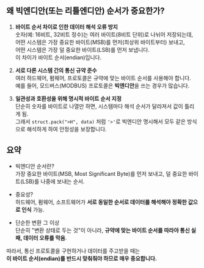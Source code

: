
## 왜 빅엔디안(또는 리틀엔디안) 순서가 중요한가?

1. **바이트 순서 차이로 인한 데이터 해석 오류 방지**  
    숫자(예: 16비트, 32비트 정수)는 여러 바이트(8비트 단위)로 나뉘어 저장되는데,  
    어떤 시스템은 가장 중요한 바이트(MSB)를 먼저(최상위 바이트부터) 보내고,  
    어떤 시스템은 가장 덜 중요한 바이트(LSB)를 먼저 보냅니다.  
    이 차이가 바이트 순서(endian)입니다.
    
2. **서로 다른 시스템 간의 통신 규약 준수**  
    여러 하드웨어, 펌웨어, 프로토콜은 규약에 맞는 바이트 순서를 사용해야 합니다.  
    예를 들어, 모드버스(MODBUS) 프로토콜은 **빅엔디안**을 쓰는 경우가 많습니다.
    
3. **일관성과 호환성을 위해 명시적 바이트 순서 지정**  
    단순히 숫자를 바이트로 나열만 하면, 시스템마다 해석 순서가 달라져서 값이 틀리게 됨.  
    그래서 `struct.pack(">H", data)` 처럼 `'>'`로 빅엔디안 명시해서 모두 같은 방식으로 해석하게 하여 안정성을 보장합니다.
    

## 요약

- 빅엔디안 순서란?  
    가장 중요한 바이트(MSB, Most Significant Byte)를 먼저 보내고, 덜 중요한 바이트(LSB)를 나중에 보내는 순서.
    
- 중요성?  
    하드웨어, 펌웨어, 소프트웨어가 **서로 동일한 순서로 데이터를 해석해야 정확한 값으로 인식** 가능.
    
- 단순한 변환 그 이상  
    단순히 "변환 상태로 두는 것"이 아니라, **규약에 맞는 바이트 순서를 따라야 통신 실패, 데이터 오류를 막음**.
    

따라서, 통신 프로토콜을 구현하거나 데이터를 주고받을 때는  
**이 바이트 순서(endian)를 반드시 맞춰줘야 하므로 매우 중요합니다.**
